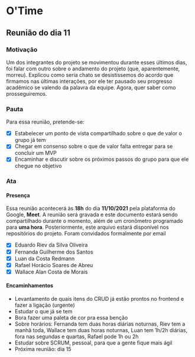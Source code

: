 # O'Time

## Reunião do dia 11
### Motivação
Um dos integrantes do projeto se movimentou durante esses últimos dias, foi falar com outro sobre o andamento do projeto (que, aparentemente, morreu). Explicou como seria chato se desistissemos do acordo que firmamos nas últimas interações, por ele ter pausado seu progresso acadêmico se valendo da palavra da equipe. Agora, quer saber como prosseguiremos.

### Pauta
Para essa reunião, pretende-se:
- [x] Estabelecer um ponto de vista compartilhado sobre o que de valor o grupo já tem
- [x] Chegar em consenso sobre o que de valor falta entregar para se concluir um MVP
- [x] Encaminhar e discutir sobre os próximos passos do grupo para que ele chegue no objetivo

### Ata
#### Presença
Essa reunião acontecerá às **18h** do dia **11/10/2021** pela plataforma do Google, **Meet**. A reunião será gravada e este documento estará sendo compartilhado durante o momento, além de um cronômetro programado para **uma hora**. Posteriormente, este arquivo estará disponível nos repositórios do projeto.
Foram convidados formalmente por email
- [x] Eduardo Riev da Silva Oliveira
- [x] Fernanda Guilherme dos Santos
- [x] Luan da Costa Redmann
- [x] Rafael Horácio Soares de Abreu
- [x] Wallace Alan Costa de Morais

#### Encaminhamentos
- Levantamento de quais itens do CRUD já estão prontos no frontend e fazer a ligação (urgente)
- Estudar o que já se tem
- Bora fazer uma paleta de cor pra essa benção
- Sobre horários: Fernanda tem duas horas diárias noturnas, Riev tem a manhã toda, Wallace tem duas horas noturnas, Luan tem 1h/2h diárias, fora nas segundas e quartas, Rafael pode 1h ou 2h
- Estudar sobre SCRUM, pessoal, para que a gente fique mais ágil
- Próxima reunião: dia 15
